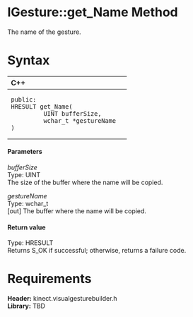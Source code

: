 IGesture::get\_Name Method  
==========================  

The name of the gesture. <span id="syntaxSection"></span>

Syntax  
======  

<table>
<colgroup>
<col width="100%" />
</colgroup>
<thead>
<tr class="header">
<th align="left">C++</th>
</tr>
</thead>
<tbody>
<tr class="odd">
<td align="left"><pre><code>public:  
HRESULT get_Name(  
         UINT bufferSize,  
         wchar_t *gestureName  
)</code></pre></td>
</tr>
</tbody>
</table>

<span id="ID4EG"></span>
#### Parameters  

*bufferSize*    
Type: UINT  
The size of the buffer where the name will be copied.  

*gestureName*    
Type: wchar\_t  
[out] The buffer where the name will be copied.  

<span id="ID4EP"></span>
#### Return value  

Type: HRESULT  
Returns S\_OK if successful; otherwise, returns a failure code.  

<span id="requirements"></span>

Requirements  
============  

**Header:** kinect.visualgesturebuilder.h  
**Library:** TBD  



<!--Please do not edit the data in the comment block below.-->
<!--
TOCTitle : get_Name Method
RLTitle : IGesture::get_Name Method
KeywordK : get_Name method
KeywordK : IGesture::get_Name method
KeywordF : IGesture::get_Name
KeywordF : get_Name
KeywordF : Microsoft.Kinect.visualgesturebuilder.IGesture.get_Name(UINT,wchar_t@)
KeywordA : M:Microsoft.Kinect.visualgesturebuilder.IGesture.get_Name(UINT,wchar_t@)
AssetID : M:Microsoft.Kinect.visualgesturebuilder.IGesture.get_Name(UINT,wchar_t@)
Locale : en-us
CommunityContent : 1
APIType : Managed
APILocation : 
APIName : Microsoft.Kinect.visualgesturebuilder.IGesture::get_Name
TargetOS : Windows
TopicType : kbSyntax
DevLang : C++
DocSet : K4Wv2
ProjType : K4Wv2Proj
Technology : Kinect for Windows
Product : Kinect for Windows SDK v2
productversion : 20
-->
